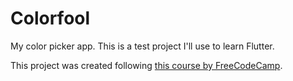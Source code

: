 # Colorfool

My color picker app.
This is a test project I'll use to learn Flutter.

This project was created following [this course by FreeCodeCamp](https://youtu.be/VPvVD8t02U8).
